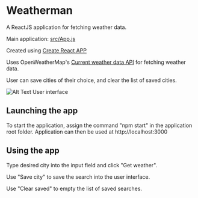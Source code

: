 # Weatherman
A ReactJS application for fetching weather data.

Main application: [src/App.js](https://github.com/matiasraisanen/weatherman/blob/master/src/App.js)

Created using [Create React APP](https://github.com/facebook/create-react-app/tree/master)

Uses OpenWeatherMap's [Current weather data API](http://api.openweathermap.org/) for fetching weather data.

User can save cities of their choice, and clear the list of saved cities.

![Alt Text](http://renki.dy.fi/varasto/weathermangif.gif "User interface")
User interface


## Launching the app

To start the application, assign the command "npm start" in the application root folder. Application can then be used at http://localhost:3000

## Using the app



Type desired city into the input field and click "Get weather".

Use "Save city" to save the search into the user interface.

Use "Clear saved" to empty the list of saved searches.
